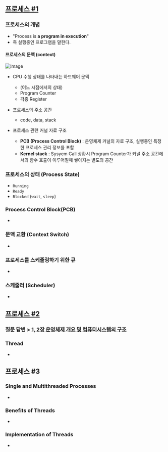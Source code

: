 ## [프로세스 #1](https://core.ewha.ac.kr/publicview/C0101020140318134023355997?vmode=f)

### 프로세스의 개념

- "Process is __a program in execution__"
- 즉 실행중인 프로그램을 말한다.

#### 프로세스의 문맥 (context)

  ![image](https://user-images.githubusercontent.com/99807551/184480652-9e28aa57-6d72-4087-9673-6aa49ee32e6f.png)

- CPU 수행 상태를 나타내는 하드웨어 문맥
  - (어느 시점에서의 상태)
  - Program Counter
  - 각종 Register

- 프로세스의 주소 공간
  - code, data, stack

- 프로세스 관련 커널 자료 구조
  - __PCB (Process Control Block)__ : 운영체제 커널의 자료 구조, 실행중인 특정한 프로세스 관리 정보를 포함
  - __Kernel stack__ : Sysyem Call 상황시 Program Counter가 커널 주소 공간에서의 함수 호출이 이루어질때 쌓아지는 별도의 공간


### 프로세스의  상태 (Process State)

- `Running`
- `Ready`
- `Blocked` (`wait`, `sleep`)

### Process Control Block(PCB)

- 

### 문맥 교환 (Context Switch)

- 

### 프로세스를 스케줄링하기 위한 큐

- 

### 스케줄러 (Scheduler)

- 

## [프로세스 #2](https://core.ewha.ac.kr/publicview/C0101020140321141759959993?vmode=f)

### 질문 답변 > [1, 2장 운영체제 개요 및 컴퓨터시스템의 구조](/운영체제/1,-2장-운영체제-개요-및-컴퓨터시스템의-구조.md)

### Thread

- 

## 프로세스 #3

### Single and Multithreaded Processes

- 

### Benefits of Threads

- 

### Implementation of Threads

-

